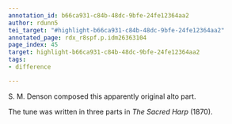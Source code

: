 ```yaml
---
annotation_id: b66ca931-c84b-48dc-9bfe-24fe12364aa2
author: rdunn5
tei_target: "#highlight-b66ca931-c84b-48dc-9bfe-24fe12364aa2"
annotated_page: rdx_r8spf.p.idm26363104
page_index: 45
target: highlight-b66ca931-c84b-48dc-9bfe-24fe12364aa2
tags:
- difference

---
```

S. M. Denson composed this apparently original alto part.

The tune was written in three parts in *The Sacred Harp* (1870).